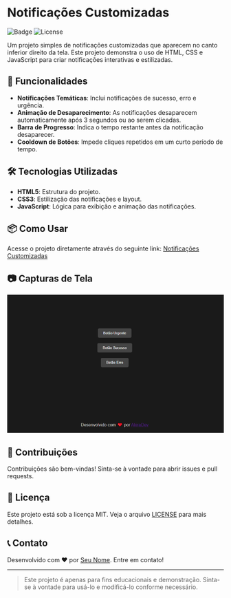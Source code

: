 # Notificações Customizadas

![Badge](https://img.shields.io/badge/Status-Em%20Desenvolvimento-yellow)
![License](https://img.shields.io/badge/Licença-MIT-blue)

Um projeto simples de notificações customizadas que aparecem no canto inferior direito da tela. Este projeto demonstra o uso de HTML, CSS e JavaScript para criar notificações interativas e estilizadas.

## 🚀 Funcionalidades

- **Notificações Temáticas**: Inclui notificações de sucesso, erro e urgência.
- **Animação de Desaparecimento**: As notificações desaparecem automaticamente após 3 segundos ou ao serem clicadas.
- **Barra de Progresso**: Indica o tempo restante antes da notificação desaparecer.
- **Cooldown de Botões**: Impede cliques repetidos em um curto período de tempo.

## 🛠️ Tecnologias Utilizadas

- **HTML5**: Estrutura do projeto.
- **CSS3**: Estilização das notificações e layout.
- **JavaScript**: Lógica para exibição e animação das notificações.

## 📦 Como Usar

Acesse o projeto diretamente através do seguinte link: [Notificações Customizadas](https://akiradv.github.io/notification)

## 📷 Capturas de Tela

![Exemplo de Notificação](images/image.png)

## 🤝 Contribuições

Contribuições são bem-vindas! Sinta-se à vontade para abrir issues e pull requests.

## 📄 Licença

Este projeto está sob a licença MIT. Veja o arquivo [LICENSE](LICENSE) para mais detalhes.

## 📞 Contato

Desenvolvido com ❤️ por [Seu Nome](https://github.com/seu-usuario). Entre em contato!

---

> Este projeto é apenas para fins educacionais e demonstração. Sinta-se à vontade para usá-lo e modificá-lo conforme necessário.